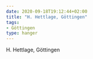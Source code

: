 ```yaml
---
date: 2020-09-18T19:12:44+02:00
title: "H. Hettlage, Göttingen"
tags:
- Göttingen
type: hanger
---
```

H. Hettlage, Göttingen
